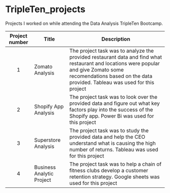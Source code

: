 # TripleTen_projects
Projects I worked on while attending the Data Analysis TripleTen Bootcamp.


| Project number | Title | Description |
| :-----------: | ----------- |----------- |
| 1 | Zomato Analysis| The project task was to analyze the provided restaurant data and find what restaurant and locations were popular and give Zomato some recomendations based on the data provided. Tableau was used for this project|
| 2 | Shopify App Analysis| The project task was to look over the provided data and figure out what key factors play into the success of the Shopify app. Power Bi was used for this project|
| 3 | Superstore Analysis | The project task was to study the provided data and help the CEO understand what is causing the high number of returns.  Tableau was used for this project|
| 4 | Business Analytic Project | The project task was to help a chain of fitness clubs develop a customer retention strategy. Google sheets was used for this project|
